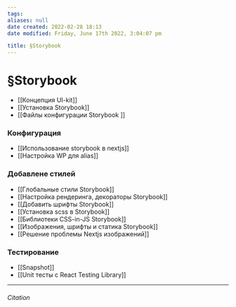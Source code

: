 ```yaml
---
tags: 
aliases: null
date created: 2022-02-28 18:13
date modified: Friday, June 17th 2022, 3:04:07 pm

title: §Storybook
---
```


# §Storybook

- [[Концепция UI-kit]]
- [[Установка Storybook]]
- [[Файлы конфигурации Storybook ]]

### Конфигурация

- [[Использование storybook  в nextjs]]
- [[Настройка WP для alias]]

### Добавлене стилей

- [[Глобальные стили Storybook]]
- [[Настройка рендеринга, декораторы  Storybook]]
- [[Добавить шрифты Storybook]]
- [[Установка scss в Storybook]]
- [[Библиотеки CSS-in-JS Storybook]]
- [[Изображения, шрифты и статика Storybook]]
- [[Решение проблемы Nextjs изображений]]

### Тестирование

- [[Snapshot]]
- [[Unit тесты с React Testing Library]]

---

###### Citation
